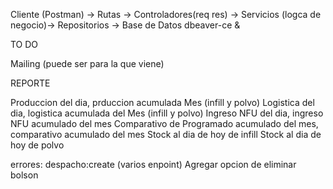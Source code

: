Cliente (Postman) → Rutas → Controladores(req res) → Servicios (logca de negocio)→ Repositorios → Base de Datos
dbeaver-ce &

TO DO

Mailing (puede ser para la que viene)


REPORTE

Produccion del dia, prduccion acumulada Mes (infill y polvo)
Logistica del dia, logistica acumulada del Mes (infill y polvo)
Ingreso NFU del dia, ingreso NFU acumulado del mes
Comparativo de Programado acumulado del mes, comparativo acumulado del mes
Stock al dia de hoy de infill
Stock al dia de hoy de polvo

errores:
despacho:create (varios enpoint)
Agregar opcion de eliminar bolson
